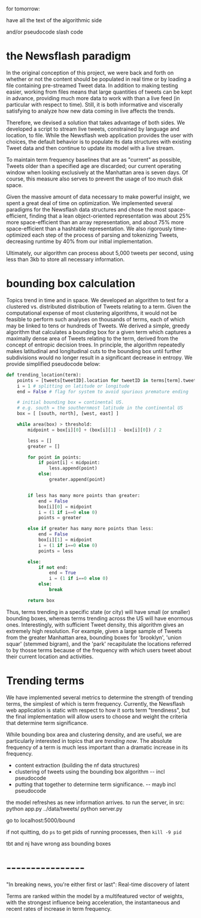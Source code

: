 




for tomorrow:

have all the text of the algorithmic side

and/or pseudocode slash code


# the Newsflash paradigm

In the original conception of this project, we were back and forth on whether or not the content should be populated in real time or by loading a file containing pre-streamed Tweet data. In addition to making testing easier, working from files means that large quantities of tweets can be kept in advance, providing much more data to work with than a live feed (in particular with respect to time). Still, it is both informative and viscerally satisfying to analyze how new data coming in live affects the trends.

Therefore, we devised a solution that takes advantage of both sides. We developed a script to stream live tweets, constrained by language and location, to file. While the Newsflash web application provides the user with choices, the default behavior is to populate its data structures with existing Tweet data and then continue to update its model with a live stream. 

To maintain term frequency baselines that are as "current" as possible, Tweets older than a specified age are discarded; our current operating window when looking exclusively at the Manhattan area is seven days. Of course, this measure also serves to prevent the usage of too much disk space.

Given the massive amount of data necessary to make powerful insight, we spent a great deal of time on optimization. We implemented several paradigms for the Newsflash data structures and chose the most space-efficient, finding that a lean object-oriented representation was about 25% more space-efficient than an array representation, and about 75% more space-efficient than a hashtable representation. We also rigorously time-optimized each step of the process of parsing and tokenizing Tweets, decreasing runtime by 40% from our initial implementation.

Ultimately, our algorithm can process about 5,000 tweets per second, using less than 3kb to store all necessary information. 


# bounding box calculation

Topics trend in time and in space. We developed an algorithm to test for a clustered vs. distributed distribution of Tweets relating to a term. Given the computational expense of most clustering algorithms, it would not be feasible to perform such analyses on thousands of terms, each of which may be linked to tens or hundreds of Tweets. We derived a simple, greedy algorithm that calculates a bounding box for a given term which captures a maximally dense area of Tweets relating to the term, derived from the concept of entropic decision trees. In principle, the algorithm repeatedly makes latitudinal and longitudinal cuts to the bounding box until further subdivisions would no longer result in a significant decrease in entropy. We provide simplified pseudocode below:

```python
def trending_location(term):
	points = [tweets[tweetID].location for tweetID in terms[term].tweets]
	i = 1 # splitting on latitude or longitude
	end = False # flag for system to avoid spurious premature ending

	# initial bounding box = continental US.
	# e.g. south = the southernmost latitude in the continental US
	box = [ [south, north], [west, east] ]

	while area(box) > threshold:
		midpoint = box[i][0] + (box[i][1] - box[i][0]) / 2

		less = []
		greater = []

		for point in points:
			if point[i] < midpoint:
				less.append(point)
			else:
				greater.append(point)


		if less has many more points than greater:
			end = False
			box[i][0] = midpoint
			i = (1 if i==0 else 0)
			points = greater

		else if greater has many more points than less:
			end = False
			box[i][1] = midpoint
			i = (1 if i==0 else 0)
			points = less

		else:
			if not end:
				end = True
				i = (1 if i==0 else 0)
			else:
				break

		return box
```

Thus, terms trending in a specific state (or city) will have small (or smaller) bounding boxes, whereas terms trending across the US will have enormous ones. Interestingly, with sufficient Tweet density, this algorithm gives an extremely high resolution. For example, given a large sample of Tweets from the greater Manhattan area, bounding boxes for 'brooklyn', 'union squar' (stemmed bigram), and the 'park' recapitulate the locations referred to by thosse terms because of the frequency with which users tweet about their current location and activities.




# Trending terms

We have implemented several metrics to determine the strength of trending terms, the simplest of which is term frequency. Currently, the Newsflash web application is static with respect to how it sorts term "trendiness", but the final implementation will allow users to choose and weight the criteria that determine term significance. 

While bounding box area and clustering density, and are useful, we are particularly interested in topics that are _trending now_. The absolute frequency of a term is much less important than a dramatic increase in its frequency. 


- content extraction (building the nf data structures)
- clustering of tweets using the bounding box algorithm -- incl pseudocode
- putting that together to determine term significance.  -- mayb incl pseudocode




the model refreshes as new information arrives. 
to run the server, in src:
python app.py ../data/tweets/
python server.py

go to localhost:5000/bound


if not quitting, do `ps` to get pids of running processes, then `kill -9 pid`


tbt and nj have wrong ass bounding boxes


# ----------------


"In breaking news, you're either first or last": Real-time discovery of latent 



Terms are ranked within the model by a multifeatured vector of weights, with the strongest influence being acceleration, the instantaneous and recent rates of increase in term frequency.





